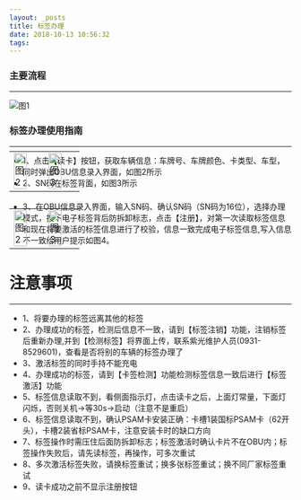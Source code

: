 ```yaml
---
layout: _posts
title: 标签办理
date: 2018-10-13 10:56:32
tags:
---
```

### 主要流程
- - - - - - - -

![图1](/pub-images/obuIssusflow.png)

### 标签办理使用指南
- - - - - - - - - - - - - - - - - - - - - - - - - - - - - - - - - - - - - - - -
* 1、点击【读卡】按钮，获取车辆信息：车牌号、车牌颜色、卡类型、车型，同时弹出OBU信息录入界面，如图2所示
* 2、SN码在标签背面，如图3所示
 <table style = "margin-top:-80px"> 
      <tr>
          <td><img src="/pub-images/obuissue.png" width="70%" alt="图2"/></td>
          <td><img src="/pub-images/SN.png"  width="70%" alt="图3" /></td>
      </tr>
  </table>

* 3、在OBU信息录入界面，输入SN码、确认SN码（SN码为16位），选择办理模式，按下电子标签背后防拆卸标志，点击【注册】，对第一次读取标签信息和现在将要激活的标签信息进行了校验，信息一致完成电子标签信息,写入信息不一致给用户提示如图4。
 <table style = "margin-top:-80px"> 
      <tr>
          <td><img src="/pub-images/obuisuuse1.png" width="70%" alt="图2"/></td>
          <td><img src="/pub-images/obuissue2.png"  width="70%" alt="图3" /></td>
      </tr>
  </table>
 
# 注意事项
- - - - - - - -
* 1、将要办理的标签远离其他的标签
* 2、办理成功的标签，检测后信息不一致，请到【标签注销】功能，注销标签后重新办理,并到【检测标签】将界面上传，联系紫光维护人员(0931-8529601)，查看是否将别的车辆的标签办理了
* 3、激活标签的同时手持不能充电
* 4、办理成功的标签，请到【卡签检测】功能检测标签信息一致后进行【标签激活】功能
* 5、标签信息读取不到，看侧面指示灯，点击读卡之后，上面灯常量，下面灯闪烁，否则关机->等30s->启动（注意不是重启）
* 6、标签信息读取不到，确认PSAM卡安装正确：卡槽1装国标PSAM卡（62开头），卡槽2装省标PSAM卡，注意安装卡时的缺口方向
* 7、标签操作时需压住后面防拆卸标志；标签激活时确认卡片不在OBU内；标签操作失败后，请先读标签，再操作，可多次重试
* 8、多次激活标签失败，请换标签重试；换多张标签重试；换不同厂家标签重试
* 9、读卡成功之前不显示注册按钮
